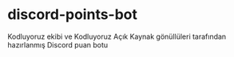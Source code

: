 # discord-points-bot
Kodluyoruz ekibi ve Kodluyoruz Açık Kaynak gönüllüleri tarafından hazırlanmış Discord puan botu
